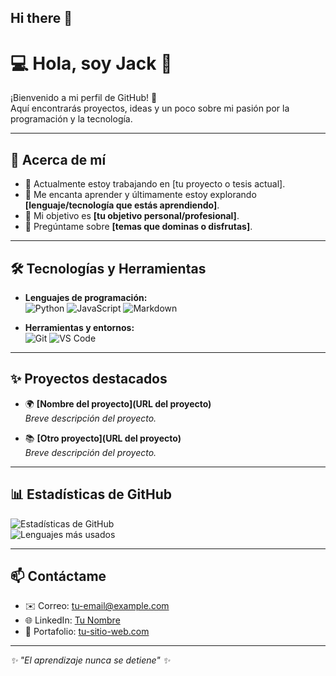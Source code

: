 ## Hi there 👋

# 💻 **Hola, soy Jack** 👋

¡Bienvenido a mi perfil de GitHub! 🚀  
Aquí encontrarás proyectos, ideas y un poco sobre mi pasión por la programación y la tecnología.

---

## 🌟 **Acerca de mí**
- 🏫 Actualmente estoy trabajando en [tu proyecto o tesis actual].
- 🌱 Me encanta aprender y últimamente estoy explorando **[lenguaje/tecnología que estás aprendiendo]**.
- 🎯 Mi objetivo es **[tu objetivo personal/profesional]**.
- 💬 Pregúntame sobre **[temas que dominas o disfrutas]**.

---

## 🛠️ **Tecnologías y Herramientas**
- **Lenguajes de programación:**  
  ![Python](https://img.shields.io/badge/Python-3776AB?style=for-the-badge&logo=python&logoColor=white)
  ![JavaScript](https://img.shields.io/badge/JavaScript-F7DF1E?style=for-the-badge&logo=javascript&logoColor=black)
  ![Markdown](https://img.shields.io/badge/Markdown-000000?style=for-the-badge&logo=markdown&logoColor=white)
  <!-- Agrega más según prefieras -->

- **Herramientas y entornos:**  
  ![Git](https://img.shields.io/badge/Git-F05032?style=for-the-badge&logo=git&logoColor=white)
  ![VS Code](https://img.shields.io/badge/Visual_Studio_Code-0078D4?style=for-the-badge&logo=visual%20studio%20code&logoColor=white)
  <!-- Más herramientas aquí -->

---

## ✨ **Proyectos destacados**
- 🌍 **[Nombre del proyecto](URL del proyecto)**  
  *Breve descripción del proyecto.*

- 📚 **[Otro proyecto](URL del proyecto)**  
  *Breve descripción del proyecto.*

---

## 📊 **Estadísticas de GitHub**
![Estadísticas de GitHub](https://github-readme-stats.vercel.app/api?username=tu-usuario&show_icons=true&theme=radical)  
![Lenguajes más usados](https://github-readme-stats.vercel.app/api/top-langs/?username=tu-usuario&layout=compact&theme=radical)

---

## 📫 **Contáctame**
- ✉️ Correo: [tu-email@example.com](mailto:tu-email@example.com)
- 🌐 LinkedIn: [Tu Nombre](https://www.linkedin.com/in/tu-perfil)
- 🌟 Portafolio: [tu-sitio-web.com](https://tu-sitio-web.com)

---

*✨ "El aprendizaje nunca se detiene" ✨*

